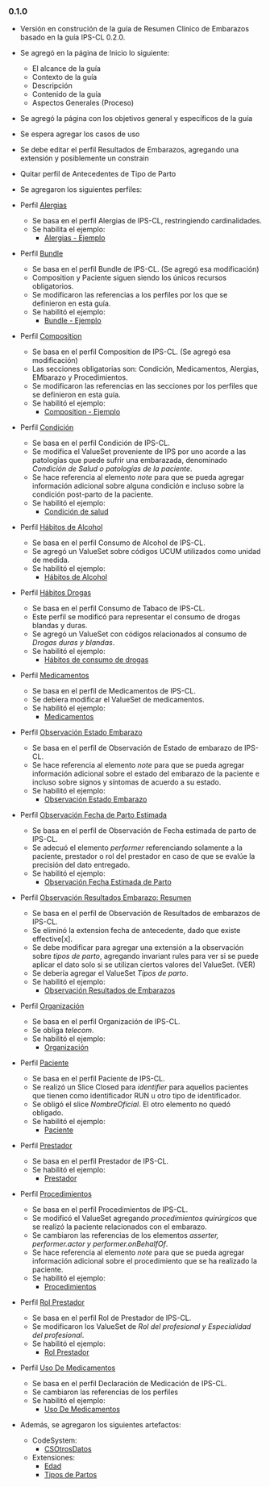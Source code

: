### 0.1.0
- Versión en construción de la guía de Resumen Clínico de Embarazos basado en la guía IPS-CL 0.2.0.

- Se agregó en la página de Inicio lo siguiente:
    - El alcance de la guía
    - Contexto de la guía
    - Descripción
    - Contenido de la guía
    - Aspectos Generales (Proceso)

- Se agregó la página con los objetivos general y específicos de la guía

- Se espera agregar los casos de uso
- Se debe editar el perfil Resultados de Embarazos, agregando una extensión y posiblemente un constrain
- Quitar perfil de Antecedentes de Tipo de Parto

- Se agregaron los siguientes perfiles:

- Perfil [Alergias](StructureDefinition-Alergias-embarazo-cl-ips.html)
    - Se basa en el perfil Alergias de IPS-CL, restringiendo cardinalidades.
    - Se habilita el ejemplo:
        * [Alergias - Ejemplo]()

- Perfil [Bundle](StructureDefinition-BundleEmb-documento-ips-cl.html)
    - Se basa en el perfil Bundle de IPS-CL. (Se agregó esa modificación)
    - Composition y Paciente siguen siendo los únicos recursos obligatorios.
    - Se modificaron las referencias a los perfiles por los que se definieron en esta guía.
    - Se habilitó el ejemplo:
        * [Bundle - Ejemplo]()

- Perfil [Composition](StructureDefinition-CompositionEmb-cl-ips.html)
    - Se basa en el perfil Composition de IPS-CL. (Se agregó esa modificación)
    - Las secciones obligatorias son: Condición, Medicamentos, Alergias, EMbarazo y Procedimientos.
    - Se modificaron las referencias en las secciones por los perfiles que se definieron en esta guía.
    - Se habilitó el ejemplo:
        * [Composition - Ejemplo]()

- Perfil [Condición](StructureDefinition-Condicion-de-salud-cl-ips.html)
    - Se basa en el perfil Condición de IPS-CL.   
    - Se modifica el ValueSet proveniente de IPS por uno acorde a las patologías que puede sufrir una embarazada, denominado *Condición de Salud o patologías de la paciente*.
    - Se hace referencia al elemento *note* para que se pueda agregar información adicional sobre alguna condición e incluso sobre la condición post-parto de la paciente.
    - Se habilitó el ejemplo:
        * [Condición de salud]()

- Perfil [Hábitos de Alcohol](StructureDefinition-Consumo-alcohol-cl-ips.html)
    - Se basa en el perfil Consumo de Alcohol de IPS-CL.
    - Se agregó un ValueSet sobre códigos UCUM utilizados como unidad de medida.
    - Se habilitó el ejemplo:
        * [Hábitos de Alcohol]()

- Perfil [Hábitos Drogas](StructureDefinition-Consumo-drogas-duras-y-blandas-cl-ips.html)
    - Se basa en el perfil Consumo de Tabaco de IPS-CL.
    - Este perfil se modificó para representar el consumo de drogas blandas y duras.
    - Se agregó un ValueSet con códigos relacionados al consumo de *Drogas duras y blandas*.
    - Se habilitó el ejemplo:
        * [Hábitos de consumo de drogas]()

- Perfil [Medicamentos](StructureDefinition-Medicamento-embarazos-cl-ips.html)
    - Se basa en el perfil de Medicamentos de IPS-CL.
    - Se debiera modificar el ValueSet de medicamentos.
    - Se habilitó el ejemplo:
        * [Medicamentos]()

- Perfil [Observación Estado Embarazo](StructureDefinition-Estado-del-embarazo-cl-ips.html)
    - Se basa en el perfil de Observación de Estado de embarazo de IPS-CL.
    - Se hace referencia al elemento *note* para que se pueda agregar información adicional sobre el estado del embarazo de la paciente  e incluso sobre signos y síntomas de acuerdo a su estado.
    - Se habilitó el ejemplo:
        * [Observación Estado Embarazo]()

- Perfil [Observación Fecha de Parto Estimada](StructureDefinition-Fecha-estimada-de-parto-cl-ips.html)
    - Se basa en el perfil de Observación de Fecha estimada de parto de IPS-CL.
    - Se adecuó el elemento *performer* referenciando solamente a la paciente, prestador o rol del prestador en caso de que se evalúe la precisión del dato entregado.
    - Se habilitó el ejemplo:
        * [Observación Fecha Estimada de Parto]()

- Perfil [Observación Resultados Embarazo: Resumen](StructureDefinition-Resultados-de-embarazos-cl-ips.html)
    - Se basa en el perfil de Observación de Resultados de embarazos de IPS-CL. 
    - Se eliminó la extension fecha de antecedente, dado que existe effective[x].
    - Se debe modificar para agregar una extensión a la observación sobre *tipos de parto*, agregando invariant rules para ver si se puede aplicar el dato solo si se utilizan ciertos valores del ValueSet. (VER)
    - Se debería agregar el ValueSet *Tipos de parto*.
    - Se habilitó el ejemplo:
        * [Observación Resultados de Embarazos]()

- Perfil [Organización](StructureDefinition-Organizacion-embarazo-cl-ips.html)
    - Se basa en el perfil Organización de IPS-CL.
    - Se obliga *telecom*.
    - Se habilitó el ejemplo:
        * [Organización]() 

- Perfil [Paciente](StructureDefinition-Paciente-embarazo-cl-ips.html)
    - Se basa en el perfil Paciente de IPS-CL.
    - Se realizó un Slice Closed para *identifier* para aquellos pacientes que tienen como identificador RUN u otro tipo de identificador.
    - Se obligó el slice *NombreOficial*. El otro elemento no quedó obligado.
    - Se habilitó el ejemplo:
        * [Paciente]() 

- Perfil [Prestador](StructureDefinition-Prestador-embarazo-cl-ips.html)
    - Se basa en el perfil Prestador de IPS-CL.
    - Se habilitó el ejemplo:
        * [Prestador]() 

- Perfil [Procedimientos](StructureDefinition-Procedimientos-embarazo-cl-ips.html)
    - Se basa en el perfil Procedimientos de IPS-CL.
    - Se modificó el ValueSet agregando *procedimientos quirúrgicos* que se realizó la paciente relacionados con el embarazo.
    - Se cambiaron las referencias de los elementos *asserter, performer.actor y performer.onBehalfOf*.
    - Se hace referencia al elemento *note* para que se pueda agregar información adicional sobre el procedimiento que se ha realizado la paciente.
    - Se habilitó el ejemplo:
        * [Procedimientos]()

- Perfil [Rol Prestador](StructureDefinition-RolPrestador-embarazo-cl-ips.html)
    - Se basa en el perfil Rol de Prestador de IPS-CL.
    - Se modificaron los ValueSet de *Rol del profesional y Especialidad del profesional*.
    - Se habilitó el ejemplo:
        * [Rol Prestador]()

- Perfil [Uso De Medicamentos](StructureDefinition-Uso-de-medicamentos-cl-ips.html)
    - Se basa en el perfil Declaración de Medicación de IPS-CL.
    - Se cambiaron las referencias de los perfiles
    - Se habilitó el ejemplo:
        * [Uso De Medicamentos]()

- Además, se agregaron los siguientes artefactos:
    - CodeSystem:
        - [CSOtrosDatos](CodeSystem-CSOtrosDatos.html)
    - Extensiones:
        - [Edad](StructureDefinition-Edad.html)
        - [Tipos de Partos]()
